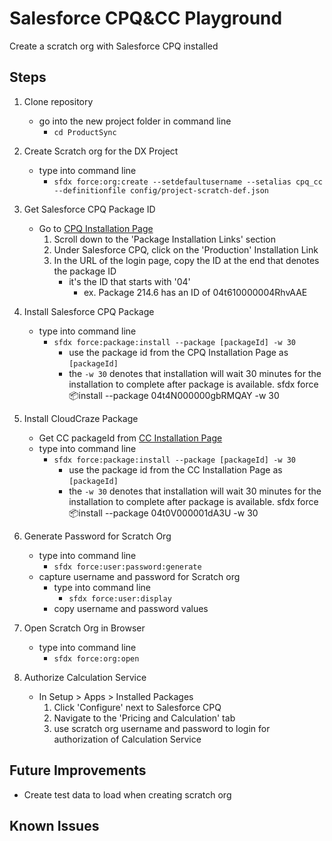 # Salesforce CPQ&CC Playground

Create a scratch org with Salesforce CPQ installed

## Steps

1. Clone repository
    - go into the new project folder in command line
        - `cd ProductSync`
2. Create Scratch org for the DX Project
    - type into command line
        - `sfdx force:org:create --setdefaultusername --setalias cpq_cc --definitionfile config/project-scratch-def.json`
3. Get Salesforce CPQ Package ID
    - Go to [CPQ Installation Page](http://steelbrick2.force.com/InstallPremium)
        1. Scroll down to the 'Package Installation Links' section
        2. Under Salesforce CPQ, click on the 'Production' Installation Link
        3. In the URL of the login page, copy the ID at the end that denotes the package ID
            - it's the ID that starts with '04'
                - ex. Package 214.6 has an ID of 04t610000004RhvAAE
        
4. Install Salesforce CPQ Package
    - type into command line
        - `sfdx force:package:install --package [packageId] -w 30`
            - use the package id from the CPQ Installation Page as `[packageId]`
            - the `-w 30` denotes that installation will wait 30 minutes for the installation to complete after package is available.
        sfdx force:package:install --package 04t4N000000gbRMQAY -w 30
5. Install CloudCraze Package
    - Get CC packageId from [CC Installation Page](https://help.salesforce.com/articleView?id=000349060&type=1&mode=1)
    - type into command line
        - `sfdx force:package:install --package [packageId] -w 30`
            - use the package id from the CC Installation Page as `[packageId]`
            - the `-w 30` denotes that installation will wait 30 minutes for the installation to complete after package is available.
        sfdx force:package:install --package 04t0V000001dA3U -w 30
6. Generate Password for Scratch Org
    - type into command line
        - `sfdx force:user:password:generate`
    - capture username and password for Scratch org
        - type into command line
            - `sfdx force:user:display`
        - copy username and password values
7. Open Scratch Org in Browser
    - type into command line
        - `sfdx force:org:open`
8. Authorize Calculation Service
    - In Setup > Apps > Installed Packages
        1. Click 'Configure' next to Salesforce CPQ
        2. Navigate to the 'Pricing and Calculation' tab
        3. use scratch org username and password to login for authorization of Calculation Service

## Future Improvements

- Create test data to load when creating scratch org

## Known Issues